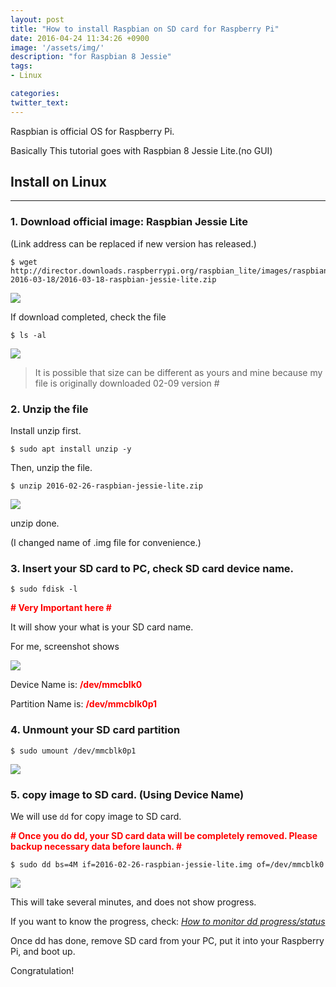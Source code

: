 ```yaml
---
layout: post
title: "How to install Raspbian on SD card for Raspberry Pi"
date: 2016-04-24 11:34:26 +0900
image: '/assets/img/'
description: "for Raspbian 8 Jessie"
tags:
- Linux

categories:
twitter_text:
---
```


Raspbian is official OS for Raspberry Pi.

Basically This tutorial goes with Raspbian 8 Jessie Lite.(no GUI)

## Install on Linux
---

### 1. Download official image: Raspbian Jessie Lite

(Link address can be replaced if new version has released.)

```shell
$ wget http://director.downloads.raspberrypi.org/raspbian_lite/images/raspbian_lite-2016-03-18/2016-03-18-raspbian-jessie-lite.zip
```

<a href="http://minibrary.com/blogimg/img20160306-002.png" data-lightbox="11"><img src="http://minibrary.com/blogimg/img20160306-002.png"></a>

If download completed, check the file

```shell
$ ls -al
```

<a href="http://minibrary.com/blogimg/img20160306-003.png" data-lightbox="11"><img src="http://minibrary.com/blogimg/img20160306-003.png"></a>

> It is possible that size can be different as yours and mine because my file is originally downloaded 02-09 version #

### 2. Unzip the file

Install unzip first.

```shell
$ sudo apt install unzip -y
```

Then, unzip the file.

```shell
$ unzip 2016-02-26-raspbian-jessie-lite.zip
```

<a href="http://minibrary.com/blogimg/img20160306-005.png" data-lightbox="11"><img src="http://minibrary.com/blogimg/img20160306-005.png"></a>

unzip done.

(I changed name of .img file for convenience.)

### 3. Insert your SD card to PC, check SD card device name.

```shell
$ sudo fdisk -l
```

<strong><span style="color: red;"># Very Important here #</span></strong>

It will show your what is your SD card name.

For me, screenshot shows

<a href="http://minibrary.com/blogimg/img20160306-006.png" data-lightbox="11"><img src="http://minibrary.com/blogimg/img20160306-006.png"></a>

Device Name is: <strong><span style="color: red;">/dev/mmcblk0</span></strong>

Partition Name is: <strong><span style="color: red;">/dev/mmcblk0p1</span></strong>

### 4. Unmount your SD card partition

```shell
$ sudo umount /dev/mmcblk0p1
```
<a href="http://minibrary.com/blogimg/img20160306-007.png" data-lightbox="11"><img src="http://minibrary.com/blogimg/img20160306-007.png"></a>

### 5. copy image to SD card. (Using Device Name)

We will use `dd` for copy image to SD card.

<strong><span style="color: red;"># Once you do dd, your SD card data will be completely removed. Please backup necessary data before launch. #</span></strong>

```shell
$ sudo dd bs=4M if=2016-02-26-raspbian-jessie-lite.img of=/dev/mmcblk0
```

<a href="http://minibrary.com/blogimg/img20160306-008.png" data-lightbox="11"><img src="http://minibrary.com/blogimg/img20160306-008.png"></a>

This will take several minutes, and does not show progress.

If you want to know the progress, check: [_How to monitor dd progress/status_](http://en.minibrary.com/13)

Once dd has done, remove SD card from your PC, put it into your Raspberry Pi, and boot up.

Congratulation!
